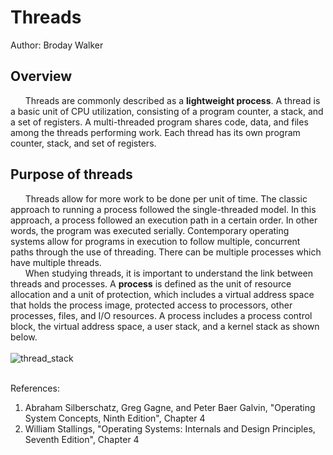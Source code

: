 # Threads
Author: Broday Walker

## Overview
&nbsp;&nbsp;&nbsp;&nbsp;&nbsp;&nbsp;Threads are commonly described as a __lightweight process__. A thread is a basic unit of CPU utilization, consisting of a program counter, a stack, and a set of registers. A multi-threaded program shares code, data, and files among the threads performing work. Each thread has its own program counter, stack, and set of registers. 

## Purpose of threads
&nbsp;&nbsp;&nbsp;&nbsp;&nbsp;&nbsp;Threads allow for more work to be done per unit of time. The classic approach to running a process followed the single-threaded model. In this approach, a process followed an execution path in a certain order. In other words, the program was executed serially.  Contemporary operating systems allow for programs in execution to follow multiple, concurrent paths through the use of threading. There can be multiple processes which have multiple threads.
<br>
&nbsp;&nbsp;&nbsp;&nbsp;&nbsp;&nbsp;When studying threads, it is important to understand the link between threads and processes. A __process__ is defined as the unit of resource allocation and a unit of protection, which includes a virtual address space that holds the process image, protected access to processors, other processes, files, and I/O resources. A process includes a process control block, the virtual address space, a user stack, and a kernel stack as shown below. 
<br><br>
![thread_stack](https://cs2.msutexas.edu/~opsysuser/images/thread_stack.jpg)
<br><br>


References: <br> 
   1. Abraham Silberschatz, Greg Gagne, and Peter Baer Galvin, "Operating System Concepts, Ninth Edition", Chapter 4
   2. William Stallings, "Operating Systems: Internals and Design Principles, Seventh Edition", Chapter 4

